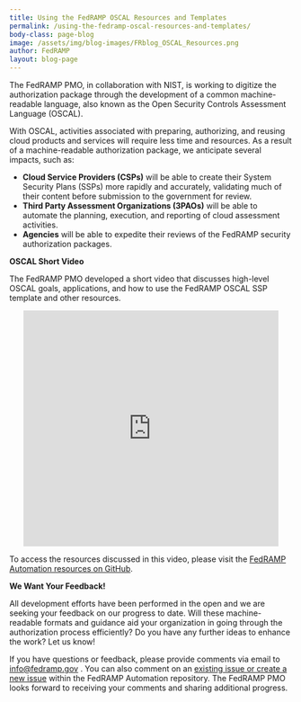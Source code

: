 ```yaml
---
title: Using the FedRAMP OSCAL Resources and Templates
permalink: /using-the-fedramp-oscal-resources-and-templates/
body-class: page-blog
image: /assets/img/blog-images/FRblog_OSCAL_Resources.png
author: FedRAMP
layout: blog-page
---
```


The FedRAMP PMO, in collaboration with NIST, is working to digitize the authorization package through the development of a common machine-readable language, also known as the Open Security Controls Assessment Language (OSCAL). 

With OSCAL, activities associated with preparing, authorizing, and reusing cloud products and services will require less time and resources. As a result of a machine-readable authorization package, we anticipate several impacts, such as:
* **Cloud Service Providers (CSPs)** will be able to create their System Security Plans (SSPs) more rapidly and accurately, validating much of their content before submission to the government for review.
* **Third Party Assessment Organizations (3PAOs)** will be able to automate the planning, execution, and reporting of cloud assessment activities.
* **Agencies** will be able to expedite their reviews of the FedRAMP security authorization packages.

**OSCAL Short Video** 

The FedRAMP PMO developed a short video that discusses high-level OSCAL goals, applications, and how to use the FedRAMP OSCAL SSP template and other resources.
<div class="video-responsive">
<iframe width="560" height="420" style="width:  90%; margin-left: 5%;" src="https://www.youtube.com/embed/WCPkt56vZ-s" frameborder="0" allow="accelerometer; autoplay; encrypted-media; gyroscope; picture-in-picture" allowfullscreen></iframe>
</div>

To access the resources discussed in this video, please visit the <a href="https://github.com/GSA/fedramp-automation/issues">FedRAMP Automation resources on GitHub</a>. 

**We Want Your Feedback!** 

All development efforts have been performed in the open and we are seeking your feedback on our progress to date. Will these machine-readable formats and guidance aid your organization in going through the authorization process efficiently? Do you have any further ideas to enhance the work? Let us know!

If you have questions or feedback, please provide comments via email to <a href="mailto:info@fedramp.gov">info@fedramp.gov </a>. You can also comment on an <a href="https://github.com/GSA/fedramp-automation/issues">existing issue or create a new issue</a> within the FedRAMP Automation repository. 
The FedRAMP PMO looks forward to receiving your comments and sharing additional progress.



